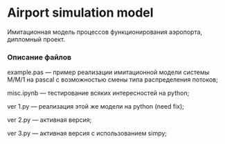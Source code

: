 # Airport simulation model
Имитационная модель процессов функционирования аэропорта, дипломный проект.

### Описание файлов
example.pas — пример реализации имитационной модели системы M/M/1 на pascal с возможностью смены типа распределения потоков;

misc.ipynb — тестирование всяких интересностей на python;

ver 1.py — реализация этой же модели на python (need fix);

ver 2.py — активная версия;

ver 3.py — активная версия с использованием simpy;

